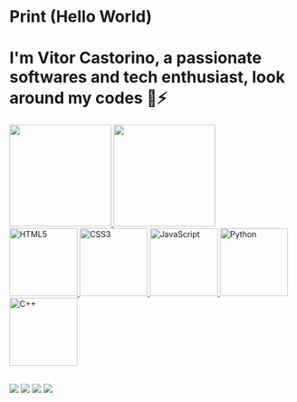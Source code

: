 # Print (Hello World) <h1> I'm Vitor Castorino, a passionate softwares and tech enthusiast, look around my codes 👋⚡ </h1>

<table>
  <a href="https://github.com/ViCastorino">
  <img height="180em" src="https://github-readme-stats.vercel.app/api?username=ViCastorino&show_icons=true&theme=dark&show&include_all_commits=true&count_private=true"/>
  <img height="180em" src="https://github-readme-stats.vercel.app/api/top-langs/?username=ViCastorino&layout=compact&langs_count=6&theme=dark&show"/>
<br>
  <img src="https://img.icons8.com/color/2x/html-5.png" width="120" alt="HTML5">
  <img src="https://img.icons8.com/color/2x/css3.png" width="120" alt="CSS3">
  <img src="https://img.icons8.com/nolan/2x/javascript.png" width="120" alt="JavaScript">
  <img src="https://img.icons8.com/color/2x/python.png" width="120" alt="Python">
  <img src="https://cdn-icons-png.flaticon.com/512/6132/6132222.png" width="120" alt="C++">
</table>

<div> 
  <a href="https://www.instagram.com/viicastorino/" target="_blank"><img src="https://img.shields.io/badge/-Instagram-%23E4405F?style=for-the-badge&logo=instagram&logoColor=white" target="_blank"></a>
  <a href="https://www.twitch.tv/ViCastorino_" target="_blank"><img src="https://img.shields.io/badge/Twitch-9146FF?style=for-the-badge&logo=twitch&logoColor=white" target="_blank"></a>
  <a href = "mailto: vih.teodoro16@gmail.com"><img src="https://img.shields.io/badge/-Gmail-%23333?style=for-the-badge&logo=gmail&logoColor=white" target="_blank"></a>
  <a href="https://www.linkedin.com/in/vitor-castorino-teodoro-329987118/" target="_blank"><img src="https://img.shields.io/badge/-LinkedIn-%230077B5?style=for-the-badge&logo=linkedin&logoColor=white" target="_blank"></a> 
</div>
